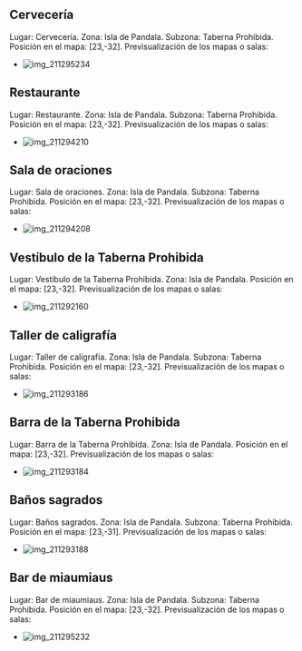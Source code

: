 ## Cervecería
Lugar: Cervecería.
Zona: Isla de Pandala.
Subzona: Taberna Prohibida.
Posición en el mapa: [23,-32].
Previsualización de los mapas o salas:
- ![img_211295234](https://media.discordapp.net/attachments/1115311447145193482/1115350223187877898/211295234.jpg)

## Restaurante
Lugar: Restaurante.
Zona: Isla de Pandala.
Subzona: Taberna Prohibida.
Posición en el mapa: [23,-32].
Previsualización de los mapas o salas:
- ![img_211294210](https://media.discordapp.net/attachments/1115311447145193482/1115350197489381456/211294210.jpg)

## Sala de oraciones
Lugar: Sala de oraciones.
Zona: Isla de Pandala.
Subzona: Taberna Prohibida.
Posición en el mapa: [23,-32].
Previsualización de los mapas o salas:
- ![img_211294208](https://media.discordapp.net/attachments/1115311447145193482/1115350195832619078/211294208.jpg)

## Vestíbulo de la Taberna Prohibida
Lugar: Vestíbulo de la Taberna Prohibida.
Zona: Isla de Pandala.
Posición en el mapa: [23,-32].
Previsualización de los mapas o salas:
- ![img_211292160](https://media.discordapp.net/attachments/1115311447145193482/1115350162039124119/211292160.jpg)

## Taller de caligrafía
Lugar: Taller de caligrafía.
Zona: Isla de Pandala.
Subzona: Taberna Prohibida.
Posición en el mapa: [23,-32].
Previsualización de los mapas o salas:
- ![img_211293186](https://media.discordapp.net/attachments/1115311447145193482/1115350191118241864/211293186.jpg)

## Barra de la Taberna Prohibida
Lugar: Barra de la Taberna Prohibida.
Zona: Isla de Pandala.
Posición en el mapa: [23,-32].
Previsualización de los mapas o salas:
- ![img_211293184](https://media.discordapp.net/attachments/1115311447145193482/1115350186357686272/211293184.jpg)

## Baños sagrados
Lugar: Baños sagrados.
Zona: Isla de Pandala.
Subzona: Taberna Prohibida.
Posición en el mapa: [23,-31].
Previsualización de los mapas o salas:
- ![img_211293188](https://media.discordapp.net/attachments/1115311447145193482/1115350192623997048/211293188.jpg)

## Bar de miaumiaus
Lugar: Bar de miaumiaus.
Zona: Isla de Pandala.
Subzona: Taberna Prohibida.
Posición en el mapa: [23,-32].
Previsualización de los mapas o salas:
- ![img_211295232](https://media.discordapp.net/attachments/1115311447145193482/1115350221191385198/211295232.jpg)